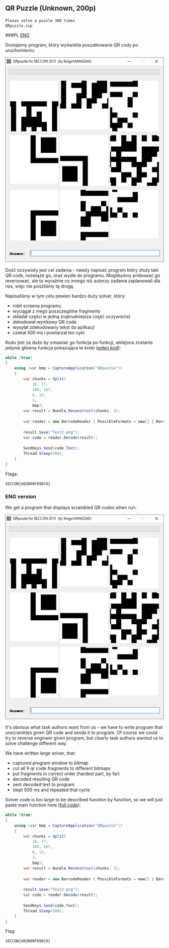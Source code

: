 ## QR Puzzle (Unknown, 200p)

    Please solve a puzzle 300 times
    QRpuzzle.zip

###PL
[ENG](#eng-version)

Dostajemy program, który wyświetla poszatkowane QR cody po uruchomieniu:

![](screen.png)

Dość oczywisty jest cel zadania - należy napisać program który złoży taki QR code, rozwiąże go, oraz wyśle do programu.
Moglibyśmy próbować go reversować, ale to wyraźnie co innego niż autorzy zadania zaplanowali dla nas, więc nie poszliśmy tą drogą.

Napisaliśmy w tym celu pewien bardzo duży solver, który:
 - robił screena programu
 - wyciągał z niego poszczególne fragmenty
 - składał części w jedną (najtrudniejsza część oczywiśćie)
 - dekodował wynikowy QR code
 - wysyłał zdekodowany tekst do aplikacji
 - czekał 500 ms i powtarzał ten cykl.

Kodu jest za dużo by omawiać go funkcja po funkcji, wklejona zostanie jedynie główna funkcja pokazująca te kroki ([pełen kod](Form1.cs)]:

```csharp
while (true)
{
    using (var bmp = CaptureApplication("QRpuzzle"))
    {
        var chunks = Split(
            18, 77,
            160, 167,
            6, 13,
            3,
            bmp);
        var result = Bundle.Reconstruct(chunks, 3);

        var reader = new BarcodeReader { PossibleFormats = new[] { BarcodeFormat.QR_CODE }, TryHarder = true };

        result.Save("Test2.png");
        var code = reader.Decode(result);

        SendKeys.Send(code.Text);
        Thread.Sleep(500);
    }
}
```

Flaga:

    SECCON{402B00F89DC8}



### ENG version

We get a program that displays scrambled QR codes when run:

![](screen.png)

It's obvious what task authors want from us - we have to write program that unscrambles given QR code and sends it to program.
Of course we could try to reverse engineer given program, but clearly task authors wanted us to solve challenge different way.

We have written large solver, that:
 - captured program window to bitmap
 - cut all 9 qr code fragments to different bitmaps
 - put fragments in correct order (hardest part, by far)
 - decoded resulting QR code
 - sent decoded text to program
 - slept 500 ms and repeated that cycle

Solver code is too large to be described function by function, so we will just paste main function here ([full code](Form1.cs)):

```csharp
while (true)
{
    using (var bmp = CaptureApplication("QRpuzzle"))
    {
        var chunks = Split(
            18, 77,
            160, 167,
            6, 13,
            3,
            bmp);
        var result = Bundle.Reconstruct(chunks, 3);

        var reader = new BarcodeReader { PossibleFormats = new[] { BarcodeFormat.QR_CODE }, TryHarder = true };

        result.Save("Test2.png");
        var code = reader.Decode(result);

        SendKeys.Send(code.Text);
        Thread.Sleep(500);
    }
}
```

Flag:

    SECCON{402B00F89DC8}
